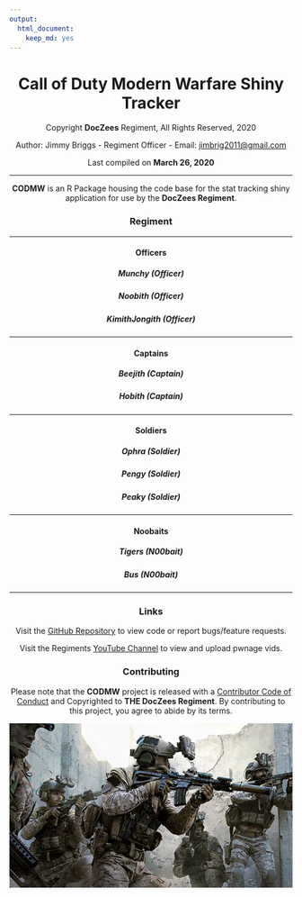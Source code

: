 ```yaml
---
output: 
  html_document: 
    keep_md: yes
---
```


<center>

# Call of Duty Modern Warfare Shiny Tracker

Copyright **DocZees** Regiment, All Rights Reserved, 2020  

Author: Jimmy Briggs - Regiment Officer - Email: <jimbrig2011@gmail.com>  

Last compiled on **March 26, 2020** 

***

**CODMW** is an R Package housing the code base for the stat tracking
shiny application for use by the **DocZees Regiment**.

### Regiment

***

#### **Officers**

##### Munchy (Officer) 

##### Noobith (Officer) 

##### KimithJongith (Officer) 

***

#### **Captains**

##### Beejith (Captain)  

##### Hobith (Captain)

***

#### **Soldiers**

##### Ophra (Soldier)

##### Pengy (Soldier) 

##### Peaky (Soldier) 

***

#### **Noobaits**

##### Tigers (N00bait)  

##### Bus (N00bait) 

***

### Links

Visit the [GitHub Repository](https://github.com/jimbrig2011/codmw) to view code or report bugs/feature requests.

Visit the Regiments [YouTube Channel](https://www.youtube.com/channel/UCovK7IiXrhewBjb-ZZtKOig/featured) to view and upload pwnage vids.

### Contributing

Please note that the **CODMW** project is released with a [Contributor
Code of Conduct](CODE_OF_CONDUCT.md) and Copyrighted to **THE DocZees Regiment**. 
By contributing to this project, you agree to abide by its terms.  

![](www/img/codmw_background_2.jpeg)

</center>

